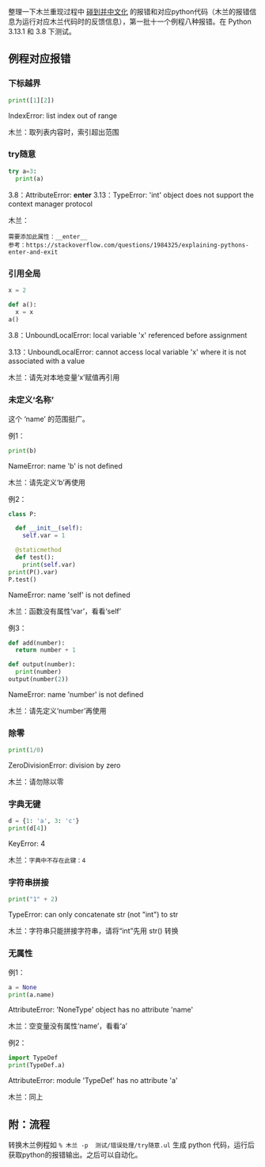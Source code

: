 
整理一下木兰重现过程中 [碰到并中文化](https://gitee.com/MulanRevive/mulan-rework/blob/master/%E6%B5%8B%E8%AF%95/unittest/%E6%8A%A5%E9%94%99.py#L39) 的报错和对应python代码（木兰的报错信息为运行对应木兰代码时的反馈信息），第一批十一个例程八种报错。在 Python 3.13.1 和 3.8 下测试。

## 例程对应报错

### 下标越界

```python
print([1][2])
```

IndexError: list index out of range

木兰：取列表内容时，索引超出范围

### try随意

```python
try a=3:
  print(a)
```

3.8：AttributeError: __enter__
3.13：TypeError: 'int' object does not support the context manager protocol

木兰：
```
需要添加此属性：__enter__
参考：https://stackoverflow.com/questions/1984325/explaining-pythons-enter-and-exit
```

### 引用全局

```python
x = 2

def a():
  x = x
a()
```

3.8：UnboundLocalError: local variable 'x' referenced before assignment

3.13：UnboundLocalError: cannot access local variable 'x' where it is not associated with a value

木兰：请先对本地变量‘x’赋值再引用

### 未定义‘名称’

这个 ‘name’ 的范围挺广。

例1：

```python
print(b)
```

NameError: name 'b' is not defined

木兰：请先定义‘b’再使用

例2：

```python
class P:

  def __init__(self):
    self.var = 1

  @staticmethod
  def test():
    print(self.var)
print(P().var)
P.test()
```

NameError: name 'self' is not defined

木兰：函数没有属性‘var’，看看‘self’

例3：

```python
def add(number):
  return number + 1

def output(number):
  print(number)
output(number(2))
```

NameError: name 'number' is not defined

木兰：请先定义‘number’再使用

### 除零

```python
print(1/0)
```

ZeroDivisionError: division by zero

木兰：请勿除以零

### 字典无键

```python
d = {1: 'a', 3: 'c'}
print(d[4])
```

KeyError: 4

木兰：`字典中不存在此键：4`

### 字符串拼接

```python
print("1" + 2)
```

TypeError: can only concatenate str (not "int") to str

木兰：字符串只能拼接字符串，请将“int”先用 str() 转换

### 无属性

例1：

```python
a = None
print(a.name)
```

AttributeError: 'NoneType' object has no attribute 'name'

木兰：空变量没有属性‘name’，看看‘a’

例2：

```python
import TypeDef
print(TypeDef.a)
```

AttributeError: module 'TypeDef' has no attribute 'a'

木兰：同上

## 附：流程

转换木兰例程如 `% 木兰 -p  测试/错误处理/try随意.ul` 生成 python 代码，运行后获取python的报错输出。之后可以自动化。